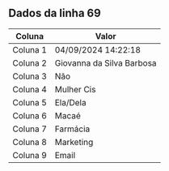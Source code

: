 ## Dados da linha 69

| Coluna | Valor |
|--------|-------|
| Coluna 1 | 04/09/2024 14:22:18 |
| Coluna 2 | Giovanna da Silva Barbosa |
| Coluna 3 | Não |
| Coluna 4 | Mulher Cis |
| Coluna 5 | Ela/Dela |
| Coluna 6 | Macaé |
| Coluna 7 | Farmácia |
| Coluna 8 | Marketing |
| Coluna 9 | Email |
